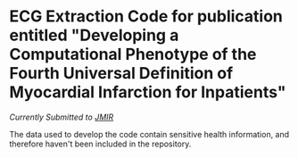 # ECG Extraction Code for publication entitled "Developing a Computational Phenotype of the Fourth Universal Definition of Myocardial Infarction for Inpatients"


*Currently Submitted to [JMIR](https://www.jmir.org/)*

The data used to develop the code contain sensitive health information, and therefore haven't been included in the repository.
